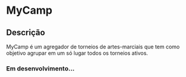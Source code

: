 # MyCamp

## Descrição

MyCamp é um agregador de torneios de artes-marciais que tem como objetivo agrupar em um só lugar todos os torneios ativos.

### Em desenvolvimento...
